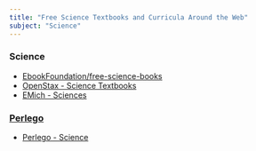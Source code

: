 ```yaml
---
title: "Free Science Textbooks and Curricula Around the Web"
subject: "Science"
---
```



### Science
 * [EbookFoundation/free-science-books](https://github.com/EbookFoundation/free-science-books/blob/master/free-science-books.md)
 * [OpenStax - Science Textbooks](https://openstax.org/subjects/science)
 * [EMich - Sciences](https://guides.emich.edu/alt-texts/oatexts)

 ### [Perlego](https://holmschool.github.io/perlego-available/)
 * [Perlego - Science](https://www.perlego.com/search?query=science&tab=topics&filter=&page=1)